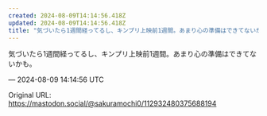 ```yaml
---
created: 2024-08-09T14:14:56.418Z
updated: 2024-08-09T14:14:56.418Z
title: "気づいたら1週間経ってるし、キンプリ上映前1週間。あまり心の準備はできてないかも[...]"
---
```


<p>気づいたら1週間経ってるし、キンプリ上映前1週間。あまり心の準備はできてないかも。</p>

&mdash; 2024-08-09 14:14:56 UTC

Original URL: https://mastodon.social/@sakuramochi0/112932480375688194
